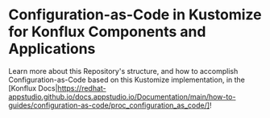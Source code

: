 # Configuration-as-Code in Kustomize for Konflux Components and Applications

Learn more about this Repository's structure, and how to accomplish Configuration-as-Code based on this Kustomize implementation, in the [Konflux Docs|https://redhat-appstudio.github.io/docs.appstudio.io/Documentation/main/how-to-guides/configuration-as-code/proc_configuration_as_code/]!